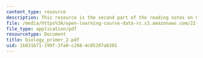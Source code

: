 ```yaml
---
content_type: resource
description: This resource is the second part of the reading notes on Cell Biology.
file: /media/https%3A/open-learning-course-data-rc.s3.amazonaws.com/22-55j-principles-of-radiation-interactions-fall-2004/1b831b71199f3fa0c2684c05207a6301_biology_primer_2.pdf
file_type: application/pdf
resourcetype: Document
title: biology_primer_2.pdf
uid: 1b831b71-199f-3fa0-c268-4c05207a6301
---
```

